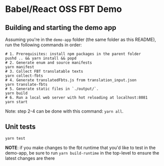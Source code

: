 # Babel/React OSS FBT Demo

## Building and starting the demo app

Assuming you're in the `demo-app` folder (the same folder as this README),
run the following commands in order:

```
# 1. Prerequisites: install npm packages in the parent folder
pushd .. && yarn install && popd
# 2. Generate enum and source manifests
yarn manifest
# 3. Collect FBT translatable texts
yarn collect-fbts
# 4. Generate translatedFbts.js from translation_input.json
yarn translate-fbts
# 5. Generate static files in `./output/`.
yarn build
# 6. Run a local web server with hot reloading at localhost:8081
yarn start
```

Note: step 2-4 can be done with this command: `yarn all`.

## Unit tests

```
yarn test
```

**NOTE**: if you make changes to the fbt runtime that you'd like to
test in the demo-app, be sure to run `yarn build-runtime` in the
top-level to ensure the latest changes are there
